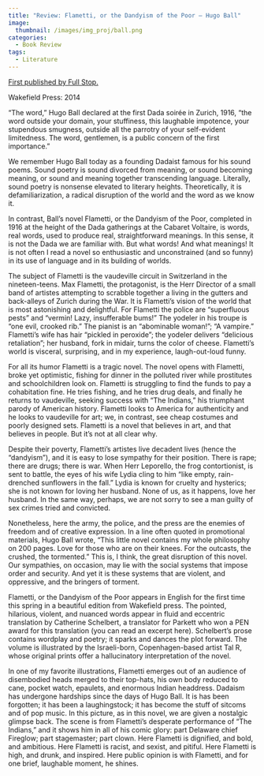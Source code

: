 ```yaml
---
title: "Review: Flametti, or the Dandyism of the Poor – Hugo Ball"
image: 
  thumbnail: /images/img_proj/ball.png
categories:
  - Book Review
tags:
  - Literature
---
```

[First published by Full Stop.](https://www.full-stop.net/2014/04/08/reviews/hannah-alpert-abrams/flametti-or-the-dandyism-of-the-poor-hugo-ball/)

Wakefield Press: 2014

“The word,” Hugo Ball declared at the first Dada soirée in Zurich, 1916, “the word outside your domain, your stuffiness, this laughable impotence, your stupendous smugness, outside all the parrotry of your self-evident limitedness. The word, gentlemen, is a public concern of the first importance.”

We remember Hugo Ball today as a founding Dadaist famous for his sound poems. Sound poetry is sound divorced from meaning, or sound becoming meaning, or sound and meaning together transcending language. Literally, sound poetry is nonsense elevated to literary heights. Theoretically, it is defamiliarization, a radical disruption of the world and the word as we know it.

In contrast, Ball’s novel Flametti, or the Dandyism of the Poor, completed in 1916 at the height of the Dada gatherings at the Cabaret Voltaire, is words, real words, used to produce real, straightforward meanings. In this sense, it is not the Dada we are familiar with. But what words! And what meanings! It is not often I read a novel so enthusiastic and unconstrained (and so funny) in its use of language and in its building of worlds.

The subject of Flametti is the vaudeville circuit in Switzerland in the nineteen-teens. Max Flametti, the protagonist, is the Herr Director of a small band of artistes attempting to scrabble together a living in the gutters and back-alleys of Zurich during the War. It is Flametti’s vision of the world that is most astonishing and delightful. For Flametti the police are “superfluous pests” and “vermin! Lazy, insufferable bums!” The yodeler in his troupe is “one evil, crooked rib.” The pianist is an “abominable woman!”; “A vampire.” Flametti’s wife has hair “pickled in peroxide”; the yodeler delivers “delicious retaliation”; her husband, fork in midair, turns the color of cheese. Flametti’s world is visceral, surprising, and in my experience, laugh-out-loud funny.

For all its humor Flametti is a tragic novel. The novel opens with Flametti, broke yet optimistic, fishing for dinner in the polluted river while prostitutes and schoolchildren look on. Flametti is struggling to find the funds to pay a cohabitation fine. He tries fishing, and he tries drug deals, and finally he returns to vaudeville, seeking success with “The Indians,” his triumphant parody of American history. Flametti looks to America for authenticity and he looks to vaudeville for art; we, in contrast, see cheap costumes and poorly designed sets. Flametti is a novel that believes in art, and that believes in people. But it’s not at all clear why.

Despite their poverty, Flametti’s artistes live decadent lives (hence the “dandyism”), and it is easy to lose sympathy for their position. There is rape; there are drugs; there is war. When Herr Leporello, the frog contortionist, is sent to battle, the eyes of his wife Lydia cling to him “like empty, rain-drenched sunflowers in the fall.” Lydia is known for cruelty and hysterics; she is not known for loving her husband. None of us, as it happens, love her husband. In the same way, perhaps, we are not sorry to see a man guilty of sex crimes tried and convicted.

Nonetheless, here the army, the police, and the press are the enemies of freedom and of creative expression. In a line often quoted in promotional materials, Hugo Ball wrote, “This little novel contains my whole philosophy on 200 pages. Love for those who are on their knees. For the outcasts, the crushed, the tormented.” This is, I think, the great disruption of this novel. Our sympathies, on occasion, may lie with the social systems that impose order and security. And yet it is these systems that are violent, and oppressive, and the bringers of torment.

Flametti, or the Dandyism of the Poor appears in English for the first time this spring in a beautiful edition from Wakefield press. The pointed, hilarious, violent, and nuanced words appear in fluid and eccentric translation by Catherine Schelbert, a translator for Parkett who won a PEN award for this translation (you can read an excerpt here). Schelbert’s prose contains wordplay and poetry; it sparks and dances the plot forward. The volume is illustrated by the Israeli-born, Copenhagen-based artist Tal R, whose original prints offer a hallucinatory interpretation of the novel.

In one of my favorite illustrations, Flametti emerges out of an audience of disembodied heads merged to their top-hats, his own body reduced to cane, pocket watch, epaulets, and enormous Indian headdress. Dadaism has undergone hardships since the days of Hugo Ball. It is has been forgotten; it has been a laughingstock; it has become the stuff of sitcoms and of pop music. In this picture, as in this novel, we are given a nostalgic glimpse back. The scene is from Flametti’s desperate performance of “The Indians,” and it shows him in all of his comic glory: part Delaware chief Fireglow; part stagemaster; part clown. Here Flametti is dignified, and bold, and ambitious. Here Flametti is racist, and sexist, and pitiful. Here Flametti is high, and drunk, and inspired. Here public opinion is with Flametti, and for one brief, laughable moment, he shines.